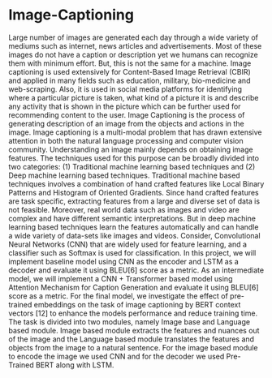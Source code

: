 # Image-Captioning

Large number of images are generated each day through a wide variety of mediums
such as internet, news articles and advertisements. Most of these images do not have a caption or
description yet we humans can recognize them with minimum effort. But, this is not the same for
a machine. Image captioning is used extensively for Content-Based Image Retrieval (CBIR) and
applied in many fields such as education, military, bio-medicine and web-scraping. Also, it is used in
social media platforms for identifying where a particular picture is taken, what kind of a picture it is
and describe any activity that is shown in the picture which can be further used for recommending
content to the user.
Image Captioning is the process of generating description of an image from the objects and actions in
the image. Image captioning is a multi-modal problem that has drawn extensive attention in both the
natural language processing and computer vision community.
Understanding an image mainly depends on obtaining image features. The techniques used for
this purpose can be broadly divided into two categories: (1) Traditional machine learning based
techniques and (2) Deep machine learning based techniques. Traditional machine based techniques
involves a combination of hand crafted features like Local Binary Patterns and Histogram of Oriented
Gradients. Since hand crafted features are task specific, extracting features from a large and diverse
set of data is not feasible. Moreover, real world data such as images and video are complex and
have different semantic interpretations. But in deep machine learning based techniques learn the
features automatically and can handle a wide variety of data-sets like images and videos. Consider,
Convolutional Neural Networks (CNN) that are widely used for feature learning, and a classifier such
as Softmax is used for classification.
In this project, we will implement baseline model using CNN as the encoder and LSTM as a decoder
and evaluate it using BLEU[6] score as a metric.
As an intermediate model, we will implement a CNN + Transformer based model using Attention
Mechanism for Caption Generation and evaluate it using BLEU[6] score as a metric.
For the final model, we investigate the effect of pre-trained embeddings on the task of image
captioning by BERT context vectors [12] to enhance the models performance and reduce training
time.
The task is divided into two modules, namely Image base and Language based module. Image based
module extracts the features and nuances out of the image and the Language based module translates
the features and objects from the image to a natural sentence. For the image based module to encode
the image we used CNN and for the decoder we used Pre-Trained BERT along with LSTM.
